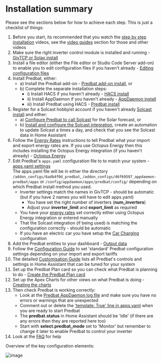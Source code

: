 # Installation summary

Please see the sections below for how to achieve each step. This is just a checklist of things:

1. Before you start, its recommended that you watch the [step by step installation](video-guides.md#basic-installation) videos,
see the [video guides](video-guides.md) section for those and other videos
2. Make sure the right inverter control module is installed and running - [GivTCP or Solax install](install.md#inverter-control-integration-install)
3. Install a file editor (either the File editor or Studio Code Server add-on) to enable you to edit configuration files if you haven't already - [Editing configuration files](install.md#editing-configuration-files-in-home-assistant)
4. Install Predbat, either:
    - a) Install the Predbat add-on - [Predbat add-on install](install.md#predbat-add-on-install), or
    - b) Complete the separate installation steps:
        - i) Install HACS if you haven't already - [HACS install](install.md#hacs-install)
        - ii) Install AppDaemon if you haven't already - [AppDaemon install](install.md#appdaemon-install)
        - iii) Install Predbat using HACS - [Predbat install](install.md#install-predbat-through-hacs)
5. Register for a Solcast hobbyist account if you haven't already [Solcast install](install.md#solcast-install) and either:
    - a) [Configure Predbat to call Solcast](install.md#predbat-direct-solcast-method) for the Solar forecast, or
    - b) [Install and configure the Solcast integration](install.md#solcast-home-assistant-integration-method), create an automation to update Solcast a times a day,
    and check that you see the Solcast data in Home Assistant
6. Follow the [Energy Rates](energy-rates.md) instructions to tell Predbat what your import and export energy rates are.
If you use Octopus Energy then this includes installing the Octopus Energy integration (if you haven't already) - [Octopus Energy](energy-rates.md#octopus-energy-integration)
7. Edit Predbat's `apps.yaml` configuration file to to match your system - [apps.yaml settings](apps-yaml.md)<BR>
The apps.yaml file will be in either the directory `/addon_configs/6adb4f0d_predbat`, `/addon_configs/46f69597_appdaemon-predbat/apps`
or `/config/appdaemon/apps/predbat/config/` depending on which Predbat install method you used.
    - Inverter settings match the names in GivTCP - should be automatic (but if you have 2 names you will have to edit apps.yaml)
        - You have set the right number of inverters (**num_inverters**)
        - Adjust your **inverter_limit** and **export_limit** as required
    - You have your [energy rates](energy-rates.md) set correctly either using Octopus Energy integration or entered manually
    - That the Solcast integration (if being used) is matching the configuration correctly - should be automatic
    - If you have an electric car you have setup the [Car Charging](apps-yaml.md#car-charging-integration) configuration
8. Add the Predbat entities to your dashboard - [Output data](output-data.md)
9. Follow the [Configuration Guide](configuration-guide.md) to set 'standard' Predbat configuration settings depending on your import and export tariffs
10. The detailed [Customisation Guide](customisation.md) lists all Predbat's controls and settings in Home Assistant that can be tuned for your system
11. Set up the Predbat Plan card so you can check what Predbat is planning to do - [Create the Predbat Plan card](predbat-plan-card.md)
12. Set up the Apex Charts for other views on what Predbat is doing - [Creating the charts](creating-charts.md)
13. Then check Predbat is working correctly:
    - Look at the [Predbat AppDaemon log file](output-data.md#predbat-logfile) and make sure you have no errors or warnings that are unexpected
    - Comment out or delete the ['template: True' line in apps.yaml](apps-yaml.md#basics) when you are ready to start Predbat
    - The **predbat.status** in Home Assistant should be 'Idle' (if there are any errors then they are reported here too)
    - Start with **select.predbat_mode** set to 'Monitor' but remember to change it later to enable Predbat to control your inverter
14. Look at the [FAQ](faq.md) for help

Overview of the key configuration elements:

![image](https://github.com/springfall2008/batpred/assets/48591903/7c9350e0-2b6d-49aa-8f61-93d0547ae6d0)
